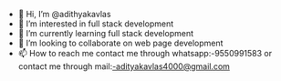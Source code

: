 - 👋 Hi, I’m @adithyakavlas
- 👀 I’m interested in full stack development
- 🌱 I’m currently learning full stack development
- 💞️ I’m looking to collaborate on web page development
- 📫 How to reach me contact me through whatsapp:-9550991583 or contact me through mail:-adityakavlas4000@gmail.com

<!---
adithyakavlas/adithyakavlas is a ✨ special ✨ repository because its `README.md` (this file) appears on your GitHub profile.
You can click the Preview link to take a look at your changes.
--->

